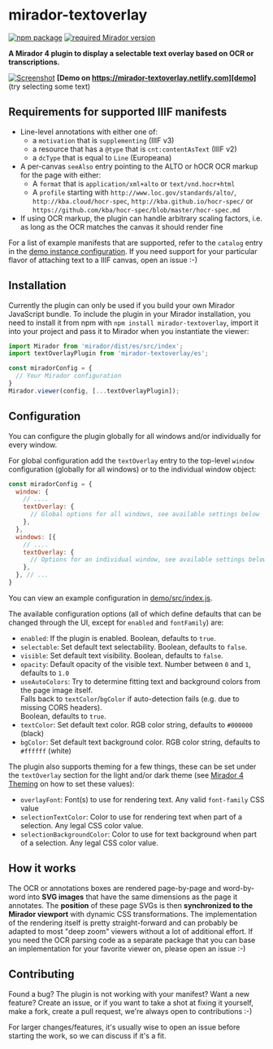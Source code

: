 # mirador-textoverlay

[![npm package][npm-badge]][npm]
[![required Mirador version][mirador-badge]][mirador]

**A Mirador 4 plugin to display a selectable text overlay based on OCR or transcriptions.**

[![Screenshot][screenshot]][demo]
**[Demo on https://mirador-textoverlay.netlify.com][demo]** (try selecting some text)

## Requirements for supported IIIF manifests

- Line-level annotations with either one of:
  - a `motivation` that is `supplementing` (IIIF v3)
  - a resource that has a `@type` that is `cnt:contentAsText`  (IIIF v2)
  - a `dcType` that is equal to `Line` (Europeana)
- A per-canvas `seeAlso` entry pointing to the ALTO or hOCR OCR markup for
  the page with either:
  - A `format` that is `application/xml+alto` or `text/vnd.hocr+html`
  - A `profile` starting with `http://www.loc.gov/standards/alto/`,
  `http://kba.cloud/hocr-spec`, `http://kba.github.io/hocr-spec/` or
  `https://github.com/kba/hocr-spec/blob/master/hocr-spec.md`
- If using OCR markup, the plugin can handle arbitrary scaling factors, i.e.
as long as the OCR matches the canvas it should render fine

For a list of example manifests that are supported, refer to the `catalog`
entry in the [demo instance configuration][demo-cfg-catalog]. If you need
support for your particular flavor of attaching text to a IIIF canvas, open
an issue :-)


## Installation
Currently the plugin can only be used if you build your own Mirador JavaScript bundle.
To include the plugin in your Mirador installation, you need to install it
from npm with `npm install mirador-textoverlay`, import it into your project
and pass it to Mirador when you instantiate the viewer:

```javascript
import Mirador from 'mirador/dist/es/src/index';
import textOverlayPlugin from 'mirador-textoverlay/es';

const miradorConfig = {
  // Your Mirador configuration
}
Mirador.viewer(config, [...textOverlayPlugin]);
```

## Configuration
You can configure the plugin globally for all windows and/or individually for
every window.

For global configuration add the `textOverlay` entry to the top-level
`window` configuration (globally for all windows) or to the individual window
object:

```javascript
const miradorConfig = {
  window: {
    // ....
    textOverlay: {
      // Global options for all windows, see available settings below
    },
  },
  windows: [{
    // ....
    textOverlay: {
      // Options for an individual window, see available settings below
    },
  }, // ...
}
```

You can view an example configuration in [demo/src/index.js][demo-cfg].

The available configuration options (all of which define defaults that can be
changed through the UI, except for `enabled` and `fontFamily`) are:

- `enabled`: If the plugin is enabled. Boolean, defaults to `true`.
- `selectable`: Set default text selectability. Boolean, defaults to `false`.
- `visible`: Set default text visibility. Boolean, defaults to `false`.
- `opacity`: Default opacity of the visible text. Number between `0` and `1`,
  defaults to `1.0`
- `useAutoColors`: Try to determine fitting text and background colors from
  the page image itself.<br>
  Falls back to `textColor`/`bgColor` if
  auto-detection fails (e.g. due to missing CORS headers).<br>
  Boolean, defaults
  to `true`.
- `textColor`: Set default text color. RGB color string, defaults to
  `#000000` (black)
- `bgColor`: Set default text background color. RGB color string, defaults to
  `#ffffff` (white)

The plugin also supports theming for a few things, these can be set under the
`textOverlay` section for the light and/or dark theme (see
[Mirador 4 Theming](https://github.com/ProjectMirador/mirador/wiki/M3-Theming-Mirador)
on how to set these values):

- `overlayFont`: Font(s) to use for rendering text. Any valid `font-family` CSS value
- `selectionTextColor`: Color to use for rendering text when part of a selection. Any legal CSS color value.
- `selectionBackgroundColor`: Color to use for text background when part of a selection. Any legal CSS color value.

## How it works
The OCR or annotations boxes are rendered page-by-page and word-by-word into
**SVG images** that have the same dimensions as the page it annotates.
The **position** of these page SVGs is then **synchronized to the Mirador
viewport** with dynamic CSS transformations. The implementation of the
rendering itself is pretty straight-forward and can probably be adapted to
most "deep zoom" viewers without a lot of additional effort. If you need the
OCR parsing code as a separate package that you can base an implementation
for your favorite viewer on, please open an issue :-)

## Contributing
Found a bug? The plugin is not working with your manifest? Want a new
feature? Create an issue, or if you want to take a shot at fixing it
yourself, make a fork, create a pull request, we're always open to
contributions :-)

For larger changes/features, it's usually wise to open an issue before
starting the work, so we can discuss if it's a fit.

[npm-badge]: https://img.shields.io/npm/v/mirador-textoverlay.png?style=flat-square
[npm]: https://www.npmjs.org/package/mirador-textoverlay

[mirador-badge]: https://img.shields.io/badge/Mirador-%E2%89%A53.0.0--rc.5-blueviolet 
[mirador]: https://github.com/ProjectMirador/mirador/releases/tag/v3.0.0-rc.5

[screenshot]: .docassets/screenshot.jpg
[demo]: https://mirador-textoverlay.netlify.com
[demo-cfg]: https://github.com/dbmdz/mirador-textoverlay/blob/main/demo/src/index.js#L4-L24
[demo-cfg-catalog]: https://github.com/dbmdz/mirador-textoverlay/blob/main/demo/src/index.js#L5-L13
